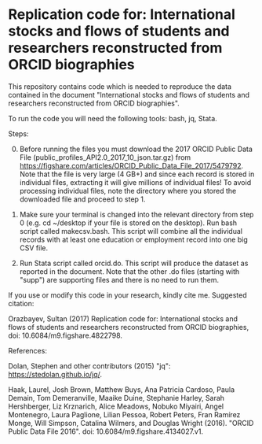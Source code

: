 # Replication code for: International stocks and flows of students and researchers reconstructed from ORCID biographies

This repository contains code which is needed to reproduce the data contained in the document "International stocks and flows of students and researchers reconstructed from ORCID biographies". 

To run the code you will need the following tools: bash, jq, Stata.

Steps:

0. Before running the files you must download the 2017 ORCID Public Data File (public_profiles_API2.0_2017_10_json.tar.gz) from https://figshare.com/articles/ORCID_Public_Data_File_2017/5479792. Note that the file is very large (4 GB+) and since each record is stored in individual files, extracting it will give millions of individual files! To avoid processing individual files, note the directory where you stored the downloaded file and proceed to step 1.

1. Make sure your terminal is changed into the relevant directory from step 0 (e.g. cd ~/desktop if your file is stored on the desktop). Run bash script called makecsv.bash. This script will combine all the individual records with at least one education or employment record into one big CSV file.

2. Run Stata script called orcid.do. This script will produce the dataset as reported in the document. Note that the other .do files (starting with "supp") are supporting files and there is no need to run them.

If you use or modify this code in your research, kindly cite me. Suggested citation:

Orazbayev, Sultan (2017) Replication code for: International stocks and flows of students and researchers reconstructed from ORCID biographies, doi: 10.6084/m9.figshare.4822798.

References:

Dolan, Stephen and other contributors (2015) "jq": https://stedolan.github.io/jq/.

Haak, Laurel, Josh Brown, Matthew Buys, Ana Patricia Cardoso, Paula Demain, Tom Demeranville, Maaike Duine, Stephanie Harley, Sarah Hershberger, Liz Krznarich, Alice Meadows, Nobuko Miyairi, Angel Montenegro, Laura Paglione, Lilian Pessoa, Robert Peters, Fran Ramı́rez Monge, Will Simpson, Catalina Wilmers, and Douglas Wright (2016). "ORCID Public Data File 2016". doi: 10.6084/m9.figshare.4134027.v1.
